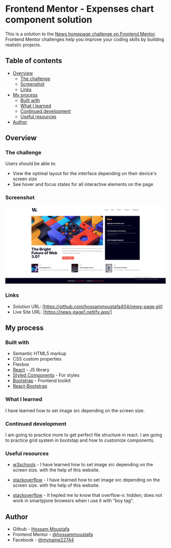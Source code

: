 # Frontend Mentor - Expenses chart component solution

This is a solution to the [News homepage challenge on Frontend Mentor](https://www.frontendmentor.io/challenges/news-homepage-H6SWTa1MFl). Frontend Mentor challenges help you improve your coding skills by building realistic projects.

## Table of contents

- [Overview](#overview)
  - [The challenge](#the-challenge)
  - [Screenshot](#screenshot)
  - [Links](#links)
- [My process](#my-process)
  - [Built with](#built-with)
  - [What I learned](#what-i-learned)
  - [Continued development](#continued-development)
  - [Useful resources](#useful-resources)
- [Author](#author)

## Overview

### The challenge

Users should be able to:

- View the optimal layout for the interface depending on their device's screen size
- See hover and focus states for all interactive elements on the page

### Screenshot

![](./public/screenshot.PNG)

### Links

- Solution URL: [https://github.com/hossammoustafa404/news-page.git]
- Live Site URL: [https://news-page1.netlify.app/]

## My process

### Built with

- Semantic HTML5 markup
- CSS custom properties
- Flexbox
- [React](https://reactjs.org/) - JS library
- [Styled Components](https://styled-components.com/) - For styles
- [Bootstrap](https://getbootstrap.com/) - Frontend toolkit
- [React-Bootstrap](https://react-bootstrap.github.io/components/alerts/)

### What I learned

I have learned how to set image src depending on the screen size.

### Continued development

I am going to practice more to get perfect file structure in react.
I am going to practice grid system in bootstap and how to customize components.

### Useful resources

- [w3schools](https://www.w3schools.com/tags/att_source_srcset.asp) - I have learned how to set image src depending on the screen size.
  with the help of this website.

- [stackoverflow](https://stackoverflow.com/questions/30460681/changing-image-src-depending-on-screen-size) - I have learned how to set image src depending on the screen size.
  with the help of this website.

- [stackoverflow](https://stackoverflow.com/questions/24193272/overflow-xhidden-on-mobile-device-not-working) - It hepled me to know that overflow-x: hidden; does not work in smartpjone browesrs when i use it with "boy tag".

## Author

- Github - [Hossam Moustafa](https://github.com/hossammoustafa404)
- Frontend Mentor - [@hossammoustafa](https://www.frontendmentor.io/profile/hossammoustafa404)
- Facebook - [@myname22744](https://www.facebook.com/myname22744)
